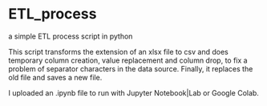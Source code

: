 # ETL_process
a simple ETL process script in python

This script transforms the extension of an xlsx file to csv and does temporary column creation, value replacement and column drop, to fix a problem of separator characters in the data source. Finally, it replaces the old file and saves a new file.

I uploaded an .ipynb file to run with Jupyter Notebook|Lab or Google Colab.
